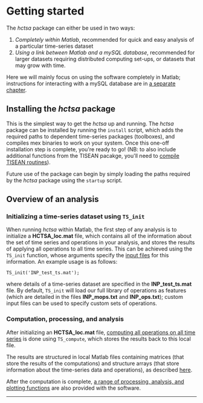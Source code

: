 # Getting started

The *hctsa* package can either be used in two ways:

1. *Completely within Matlab*, recommended for quick and easy analysis of a particular time-series dataset
2. *Using a link between Matlab and a mySQL database*, recommended for larger datasets requiring distributed computing set-ups, or datasets that may grow with time.

Here we will mainly focus on using the software completely in Matlab; instructions for interacting with a mySQL database are in [a separate chapter](overview_mysql_database.md).

## Installing the *hctsa* package
This is the simplest way to get the *hctsa* up and running.
The *hctsa* package can be installed by running the `install` script, which adds the required paths to dependent time-series packages (toolboxes), and compiles mex binaries to work on your system.
Once this one-off installation step is complete, you're ready to go! (NB: to also include additional functions from the TISEAN pacakge, you'll need to [compile TISEAN routines](compiling_tisean.md)).

Future use of the package can begin by simply loading the paths required by the *hctsa* package using the `startup` script.

## Overview of an analysis

### Initializing a time-series dataset using `TS_init`
When running *hctsa* within Matlab, the first step of any analysis is to initialize a **HCTSA_loc.mat** file, which contains all of the information about the set of time series and operations in your analysis, and stores the results of applying all operations to all time series.
This can be achieved using the `TS_init` function, whose arguments specify the [input files](inputFiles.md) for this information.
An example usage is as follows:
```
TS_init('INP_test_ts.mat');
```
where details of a time-series dataset are specified in the **INP_test_ts.mat** file.
By default, `TS_init` will load our full library of operations as features (which are detailed in the files **INP_mops.txt** and **INP_ops.txt**); custom input files can be used to specify custom sets of operations.

### Computation, processing, and analysis

After initializing an **HCTSA_loc.mat** file, [computing all operations on all time series](running_computations.md) is done using `TS_compute`, which stores the results back to this local file.

The results are structured in local Matlab files containing matrices (that store the results of the computations) and structure arrays (that store information about the time-series data and operations), as described [here](hctsa_structure.md).

After the computation is complete, [a range of processing, analysis, and plotting functions](analyzing_visualizing.md) are also provided with the software.

---


<!--1. Sets up a *mySQL* server and database, populates the database with our standard library of functions and operations, and then compiles all of the mex functions required by Matlab to run all of the operations.-->

<!--## Setting up-->
<!--{#sec:SettingUp}-->

<!--This section describes initial tasks that one must perform once, to set up the *mySQL* database and its interface with Matlab.-->


<!--### Setting the path-->
<!-- {#sec:settingPath} -->
